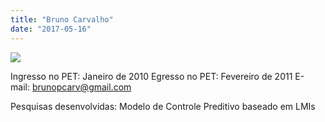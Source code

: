 ```yaml
---
title: "Bruno Carvalho"
date: "2017-05-16"
---
```


![](images/Bruno-Carvalho-150x150.jpg)

Ingresso no PET: Janeiro de 2010 Egresso no PET: Fevereiro de 2011 E-mail: [brunopcarv@gmail.com](mailto:brunopcarv@gmail.com)

Pesquisas desenvolvidas: Modelo de Controle Preditivo baseado em LMIs
